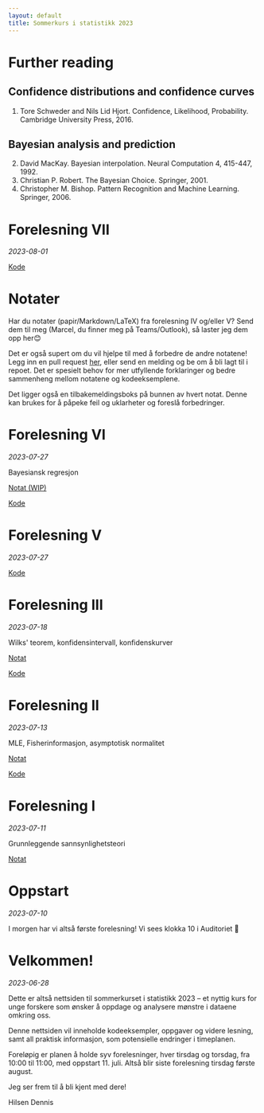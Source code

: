 ```yaml
---
layout: default
title: Sommerkurs i statistikk 2023
---
```


# Further reading
## Confidence distributions and confidence curves
  1. Tore Schweder and Nils Lid Hjort. Confidence, Likelihood, Probability. Cambridge University Press, 2016.

## Bayesian analysis and prediction
  2. David MacKay. Bayesian interpolation. Neural Computation 4, 415-447, 1992.
  3. Christian P. Robert. The Bayesian Choice. Springer, 2001.
  4. Christopher M. Bishop. Pattern Recognition and Machine Learning. Springer, 2006.

# Forelesning VII
*2023-08-01*

[Kode](https://colab.research.google.com/drive/1wrn62zLkriEOBqBbD-xiPDK-KRemTWIc?usp=sharing)

# Notater
Har du notater (papir/Markdown/LaTeX) fra forelesning IV og/eller V? Send dem til meg (Marcel, du finner meg på Teams/Outlook), så laster jeg dem opp her😊

Det er også supert om du vil hjelpe til med å forbedre de andre notatene! Legg inn en pull request [her](https://github.com/sommerkurs2023/sommerkurs2023.github.io), eller send en melding og be om å bli lagt til i repoet. Det er spesielt behov for mer utfyllende forklaringer og bedre sammenheng mellom notatene og kodeeksemplene.

Det ligger også en tilbakemeldingsboks på bunnen av hvert notat. Denne kan brukes for å påpeke feil og uklarheter og foreslå forbedringer.

# Forelesning VI
*2023-07-27*

Bayesiansk regresjon

[Notat (WIP)](/lectures/6-bayesiansk-regresjon)

[Kode](https://colab.research.google.com/drive/1lDFjEQ6bbgtJRNJtXecgTRsuhLyYOTFx?usp=sharing)


# Forelesning V
*2023-07-27*


[Kode](https://colab.research.google.com/drive/1QVel4xT6bMtuZF4E1G9f4TEhT3KYpWpl?usp=sharing)


# Forelesning III
*2023-07-18*

Wilks' teorem, konfidensintervall, konfidenskurver

[Notat](/lectures/3-wilks-konfidensintervall-konfidenskurver)

[Kode](https://colab.research.google.com/drive/1u_O0u2BH_1gJ7gvdWT3m2PsDXAQAmf5X?usp=sharing)

# Forelesning II
*2023-07-13*

MLE, Fisherinformasjon, asymptotisk normalitet

[Notat](/lectures/2-likelihood-fisherinformasjon-deltametoden.md)

[Kode](https://colab.research.google.com/drive/1hdqR6nb6lyQM6MpMnjFsFx5TSkO4rIau?usp=sharing)

# Forelesning I
*2023-07-11*

Grunnleggende sannsynlighetsteori

[Notat](/lectures/1-grunnleggende-sannsynlighetsteori)

# Oppstart
*2023-07-10*

I morgen har vi altså første forelesning! Vi sees klokka 10 i Auditoriet 🙂

# Velkommen!
*2023-06-28*

Dette er altså nettsiden til sommerkurset i statistikk 2023 – et nyttig kurs for unge forskere som ønsker å oppdage og analysere mønstre i dataene omkring oss.

Denne nettsiden vil inneholde kodeeksempler, oppgaver og videre lesning, samt all praktisk informasjon, som potensielle endringer i timeplanen.

Foreløpig er planen å holde syv forelesninger, hver tirsdag og torsdag, fra 10:00 til 11:00, med oppstart 11. juli. Altså blir siste forelesning tirsdag første august.

Jeg ser frem til å bli kjent med dere!

Hilsen Dennis
